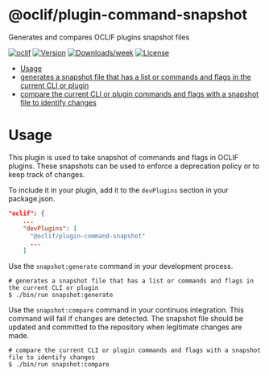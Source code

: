 @oclif/plugin-command-snapshot
========

Generates and compares OCLIF plugins snapshot files

[![oclif](https://img.shields.io/badge/cli-oclif-brightgreen.svg)](https://oclif.io)
[![Version](https://img.shields.io/npm/v/@oclif/plugin-command-snapshot.svg)](https://npmjs.org/package/@oclif/plugin-command-snapshot)
[![Downloads/week](https://img.shields.io/npm/dw/@oclif/plugin-command-snapshot.svg)](https://npmjs.org/package/@oclif/plugin-command-snapshot)
[![License](https://img.shields.io/npm/l/@oclif/plugin-command-snapshot.svg)](https://github.com/nramyasri-sf/@oclif/plugin-command-snapshot/blob/main/package.json)

<!-- toc -->
* [Usage](#usage)
* [generates a snapshot file that has a list or commands and flags in the current CLI or plugin](#generates-a-snapshot-file-that-has-a-list-or-commands-and-flags-in-the-current-cli-or-plugin)
* [compare the current CLI or plugin commands and flags with a snapshot file to identify changes](#compare-the-current-cli-or-plugin-commands-and-flags-with-a-snapshot-file-to-identify-changes)
<!-- tocstop -->

# Usage
This plugin is used to take snapshot of commands and flags in OCLIF plugins. These snapshots can be used to enforce a deprecation policy or to keep track of changes.

To include it in your plugin, add it to the `devPlugins` section in your package.json.

```json
"oclif": {
    ...
    "devPlugins": [
      "@oclif/plugin-command-snapshot"
      ...
    ]
```

Use the `snapshot:generate` command in your development process.

```sh-session
# generates a snapshot file that has a list or commands and flags in the current CLI or plugin
$ ./bin/run snapshot:generate
```

Use the `snapshot:compare` command in your continuos integration. This command will fail if changes are detected. The snapshot file should be updated and committed to the repository when legitimate changes are made.

```sh-session
# compare the current CLI or plugin commands and flags with a snapshot file to identify changes
$ ./bin/run snapshot:compare
```
